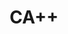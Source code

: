 ---
layout: page
title: CA++
description: Enhance Carrier Aggregation (CA) through OTFS-based concurrent channel inference
img: assets/img/testbed_bs.pdf
redirect: https://github.com/mssn/ca-plus
importance: 1
category: 
---